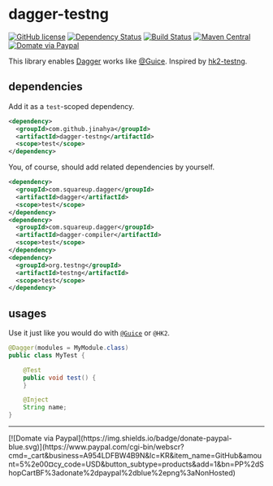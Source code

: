 # dagger-testng
[![GitHub license](https://img.shields.io/github/license/jinahya/dagger-testng.svg)](http://www.apache.org/licenses/LICENSE-2.0)
[![Dependency Status](https://www.versioneye.com/user/projects/56694ea643cfea0032000073/badge.svg)](https://www.versioneye.com/user/projects/56694ea643cfea0032000073)
[![Build Status](https://travis-ci.org/jinahya/dagger-testng.svg)](https://travis-ci.org/jinahya/dagger-testng)
[![Maven Central](https://img.shields.io/maven-central/v/com.github.jinahya/dagger-testng.svg)](http://search.maven.org/#search%7Cga%7C1%7Ca%3A%22dagger-testng%22)
[![Domate via Paypal](https://img.shields.io/badge/donate-paypal-blue.svg)](https://www.paypal.com/cgi-bin/webscr?cmd=_cart&business=A954LDFBW4B9N&lc=KR&item_name=GitHub&amount=5%2e00&currency_code=USD&button_subtype=products&add=1&bn=PP%2dShopCartBF%3adonate%2dpaypal%2dblue%2epng%3aNonHosted)

This library enables [Dagger](https://github.com/square/dagger) works like [@Guice](http://testng.org/javadoc/org/testng/annotations/Guice.html). Inspired by [hk2-testng](https://github.com/saden1/hk2-testng).
## dependencies
Add it as a `test`-scoped dependency.
```xml
<dependency>
  <groupId>com.github.jinahya</groupId>
  <artifactId>dagger-testng</artifactId>
  <scope>test</scope>
</dependency>
```
You, of course, should add related dependencies by yourself.
```xml
<dependency>
  <groupId>com.squareup.dagger</groupId>
  <artifactId>dagger</artifactId>
  <scope>test</scope>
</dependency>
<dependency>
  <groupId>com.squareup.dagger</groupId>
  <artifactId>dagger-compiler</artifactId>
  <scope>test</scope>
</dependency>
<dependency>
  <groupId>org.testng</groupId>
  <artifactId>testng</artifactId>
  <scope>test</scope>
</dependency>
```
## usages
Use it just like you would do with [`@Guice`](http://testng.org/javadoc/org/testng/annotations/Guice.html) or `@HK2`.
```java
@Dagger(modules = MyModule.class)
public class MyTest {

    @Test
    public void test() {
    }

    @Inject
    String name;
}
```
<hr/>
[![Domate via Paypal](https://img.shields.io/badge/donate-paypal-blue.svg)](https://www.paypal.com/cgi-bin/webscr?cmd=_cart&business=A954LDFBW4B9N&lc=KR&item_name=GitHub&amount=5%2e00&currency_code=USD&button_subtype=products&add=1&bn=PP%2dShopCartBF%3adonate%2dpaypal%2dblue%2epng%3aNonHosted)
